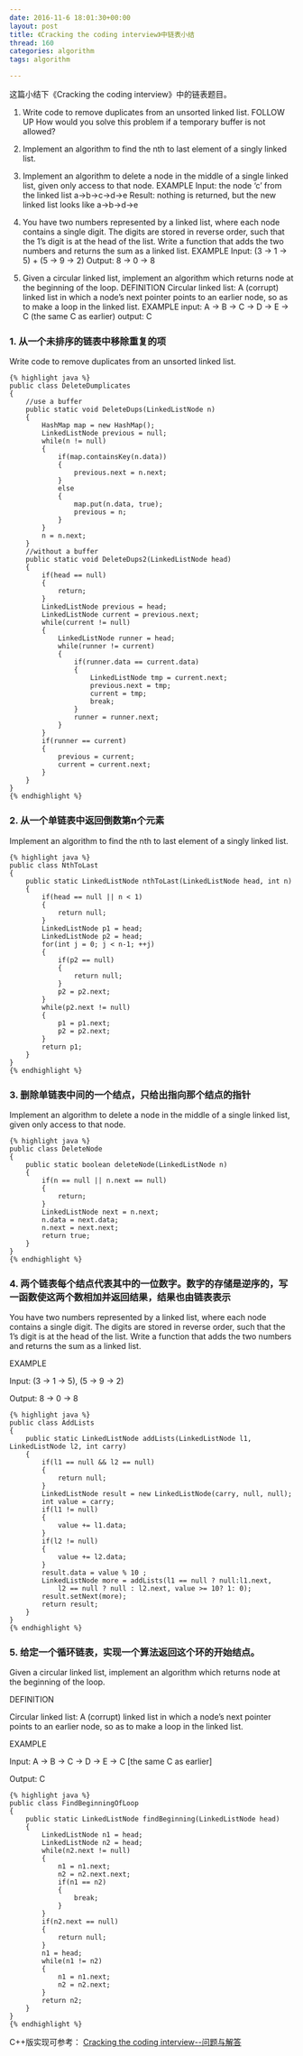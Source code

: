```yaml
---
date: 2016-11-6 18:01:30+00:00
layout: post
title: 《Cracking the coding interview》中链表小结
thread: 160
categories: algorithm 
tags: algorithm 

---
```


这篇小结下《Cracking the coding interview》中的链表题目。

1. Write code to remove duplicates from an unsorted linked list. FOLLOW UP How would you solve this problem if a temporary buffer is not allowed?

2. Implement an algorithm to find the nth to last element of a singly linked list.

3. Implement an algorithm to delete a node in the middle of a single linked list, given only access to that node. EXAMPLE Input: the node ‘c’ from the linked list a->b->c->d->e Result: nothing is returned, but the new linked list looks like a->b->d->e

4. You have two numbers represented by a linked list, where each node contains a single digit. The digits are stored in reverse order, such that the 1’s digit is at the head of the list. Write a function that adds the two numbers and returns the sum as a linked list. EXAMPLE Input: (3 -> 1 -> 5) + (5 -> 9 -> 2) Output: 8 -> 0 -> 8

5. Given a circular linked list, implement an algorithm which returns node at the beginning of the loop. DEFINITION Circular linked list: A (corrupt) linked list in which a node’s next pointer points to an earlier node, so as to make a loop in the linked list. EXAMPLE input: A -> B -> C -> D -> E -> C (the same C as earlier) output: C


### 1. 从一个未排序的链表中移除重复的项  ###

Write code to remove duplicates from an unsorted linked list.


	{% highlight java %}
	public class DeleteDumplicates
	{
		//use a buffer
		public static void DeleteDups(LinkedListNode n)
		{
			HashMap map = new HashMap();
			LinkedListNode previous = null;
			while(n != null)
			{
				if(map.containsKey(n.data))
				{
					previous.next = n.next;
				}
				else
				{
					map.put(n.data, true);
					previous = n;
				}
			}
			n = n.next;
		}
		//without a buffer
		public static void DeleteDups2(LinkedListNode head)
		{
			if(head == null)
			{
				return;
			}
			LinkedListNode previous = head;
			LinkedListNode current = previous.next;
			while(current != null)
			{
				LinkedListNode runner = head;
				while(runner != current)
				{
					if(runner.data == current.data)
					{
						LinkedListNode tmp = current.next;
						previous.next = tmp;
						current = tmp;
						break;
					}
					runner = runner.next;
				}
			}
			if(runner == current)
			{
				previous = current;
				current = current.next;
			}
		}
	}
	{% endhighlight %}


### 2. 从一个单链表中返回倒数第n个元素 ###

Implement an algorithm to find the nth to last element of a singly linked list.


	{% highlight java %}
	public class NthToLast
	{
		public static LinkedListNode nthToLast(LinkedListNode head, int n)
		{
			if(head == null || n < 1)
			{
				return null;
			}
			LinkedListNode p1 = head;
			LinkedListNode p2 = head;
			for(int j = 0; j < n-1; ++j)
			{
				if(p2 == null)
				{
					return null;
				}
				p2 = p2.next;
			}
			while(p2.next != null)
			{
				p1 = p1.next;
				p2 = p2.next;
			}
			return p1;
		}
	}
	{% endhighlight %}


### 3. 删除单链表中间的一个结点，只给出指向那个结点的指针 ###

Implement an algorithm to delete a node in the middle of a single linked list, given only access to that node.


	{% highlight java %}
	public class DeleteNode
	{
		public static boolean deleteNode(LinkedListNode n)
		{
			if(n == null || n.next == null)
			{
				return;
			}
			LinkedListNode next = n.next;
			n.data = next.data;
			n.next = next.next;
			return true;
		}
	}
	{% endhighlight %}


### 4. 两个链表每个结点代表其中的一位数字。数字的存储是逆序的，写一函数使这两个数相加并返回结果，结果也由链表表示  ###

You have two numbers represented by a linked list, where each node contains a single digit. The digits are stored in reverse order, such that the 1’s digit is at the head of the list. Write a function that adds the two numbers and returns the sum as a linked list.

EXAMPLE

Input: (3 -> 1 -> 5), (5 -> 9 -> 2)

Output: 8 -> 0 -> 8

	{% highlight java %}
	public class AddLists
	{
		public static LinkedListNode addLists(LinkedListNode l1, LinkedListNode l2, int carry)
		{
			if(l1 == null && l2 == null)
			{
				return null;
			}
			LinkedListNode result = new LinkedListNode(carry, null, null);
			int value = carry;
			if(l1 != null)
			{
				value += l1.data;
			}
			if(l2 != null)
			{
				value += l2.data;
			}
			result.data = value % 10 ;
			LinkedListNode more = addLists(l1 == null ? null:l1.next, 
				l2 == null ? null : l2.next, value >= 10? 1: 0);
			result.setNext(more);
			return result;
		}
	}
	{% endhighlight %}


### 5. 给定一个循环链表，实现一个算法返回这个环的开始结点。 ###

Given a circular linked list, implement an algorithm which returns node at the beginning of the loop.

DEFINITION

Circular linked list: A (corrupt) linked list in which a node’s next pointer points to an earlier node, so as to make a loop in the linked list.

EXAMPLE

Input: A -> B -> C -> D -> E -> C [the same C as earlier]

Output: C


	{% highlight java %}
	public class FindBeginningOfLoop
	{
		public static LinkedListNode findBeginning(LinkedListNode head)
		{
			LinkedListNode n1 = head;
			LinkedListNode n2 = head;
			while(n2.next != null)
			{
				n1 = n1.next;
				n2 = n2.next.next;
				if(n1 == n2)
				{
					break;
				}
			}
			if(n2.next == null)
			{
				return null;
			}
			n1 = head;
			while(n1 != n2)
			{
				n1 = n1.next;
				n2 = n2.next;
			}
			return n2;
		}
	}
	{% endhighlight %}


C++版实现可参考： [Cracking the coding interview--问题与解答](http://www.hawstein.com/posts/ctci-solutions-contents.html)

